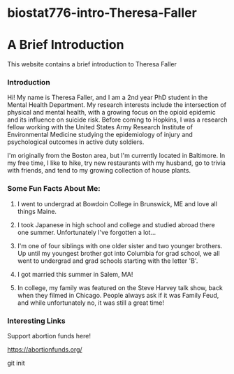 # biostat776-intro-Theresa-Faller
# A Brief Introduction
This website contains a brief introduction to Theresa Faller

### Introduction

Hi!  My name is Theresa Faller, and I am a 2nd year PhD student in the Mental Health Department.  My research interests include the intersection of physical and mental health, with a growing focus on the opioid epidemic and its influence on suicide risk.  Before coming to Hopkins, I was a research fellow working with the United States Army Research Institute of Environmental Medicine studying the epidemiology of injury and psychological outcomes in active duty soldiers.  

I'm originally from the Boston area, but I'm currently located in Baltimore.  In my free time, I like to hike, try new restaurants with my husband, go to trivia with friends, and tend to my growing collection of house plants.



### Some Fun Facts About Me:

1. I went to undergrad at Bowdoin College in Brunswick, ME and love all things Maine.

2. I took Japanese in high school and college and studied abroad there one summer.  Unfortunately I've forgotten a lot...

3. I'm one of four siblings with one older sister and two younger brothers.  Up until my youngest brother got into Columbia for grad school, we all went to undergrad and grad schools starting with the letter 'B'.

4. I got married this summer in Salem, MA!

5. In college, my family was featured on the Steve Harvey talk show, back when they filmed in Chicago.  People always ask if it was Family Feud, and while unfortunately no, it was still a great time!



### Interesting Links
Support abortion funds here!

https://abortionfunds.org/

git init
